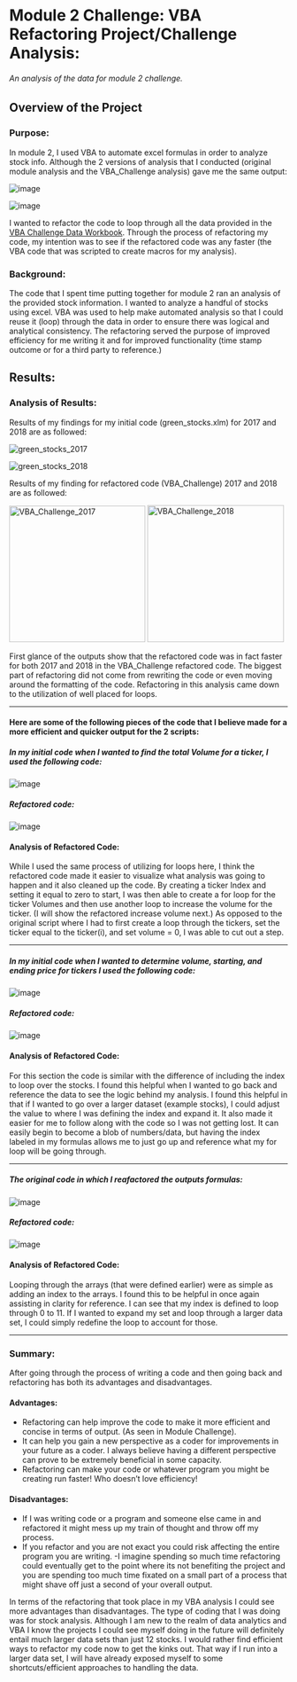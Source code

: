 # Module 2 Challenge: VBA Refactoring Project/Challenge Analysis:

###### An analysis of the data for module 2 challenge.

## Overview of the Project

### Purpose:

In module 2, I used VBA to automate excel formulas in order to analyze stock info. Although the 2 versions of analysis that I conducted (original module analysis and the VBA_Challenge analysis) gave me the same output:


![image](https://user-images.githubusercontent.com/96212660/149862598-893e7821-24ee-4930-9ea1-f6c6bd43e480.png)


![image](https://user-images.githubusercontent.com/96212660/149862634-c195ab9e-0ce2-4aac-95de-74357b7af006.png)


I wanted to refactor the code to loop through all the data provided in the [VBA Challenge Data Workbook](https://github.com/ayyray/stock-analysis/blob/03995b9e922d6c6183b520cf6c85b52aac64716f/VBA_Challenge%20.xlsm). Through the process of refactoring my code, my intention was to see if the refactored code was any faster (the VBA code that was scripted to create macros for my analysis). 

### Background:

The code that I spent time putting together for module 2 ran an analysis of the provided stock information. I wanted to analyze a handful of stocks using excel. VBA was used to help make automated analysis so that I could reuse it (loop) through the data in order to ensure there was logical and analytical consistency. The refactoring served the purpose of improved efficiency for me writing it and for improved functionality (time stamp outcome or for a third party to reference.) 


## Results:

### Analysis of Results:

Results of my findings for my initial code (green_stocks.xlm) for 2017 and 2018 are as followed:

![green_stocks_2017](https://user-images.githubusercontent.com/96212660/149863847-8c649f13-cf6e-4ff9-8550-90dbb8f40d97.png)


![green_stocks_2018](https://user-images.githubusercontent.com/96212660/149863872-798a744e-e40b-495c-b453-bfb718e9720e.png)


Results of my finding for refactored code (VBA_Challenge) 2017 and 2018 are as followed:

<img width="246" alt="VBA_Challenge_2017 " src="https://user-images.githubusercontent.com/96212660/149864013-714e6ed0-168f-4634-8f2c-a1cdb5a6003e.png">


<img width="247" alt="VBA_Challenge_2018 " src="https://user-images.githubusercontent.com/96212660/149864031-83d10bae-f200-4a18-8089-000faca5bf30.png">


First glance of the outputs show that the refactored code was in fact faster for both 2017 and 2018 in the VBA_Challenge refactored code. The biggest part of refactoring did not come from rewriting the code or even moving around the formatting of the code. Refactoring in this analysis came down to the utilization of well placed for loops. 

-------------------------------------------------------------------------------------------------------------------------------------------------------------------

#### Here are some of the following pieces of the code that I believe made for a more efficient and quicker output for the 2 scripts:

##### In my initial code when I wanted to find the total Volume for a ticker, I used the following code:

![image](https://user-images.githubusercontent.com/96212660/149864124-dd2d137f-16b2-4be0-962e-4dcce4698a3d.png)

##### Refactored code:

![image](https://user-images.githubusercontent.com/96212660/149864142-b5863a02-e5fa-41bc-a9fb-509cb64455a0.png)


#### Analysis of Refactored Code: 
While I used the same process of utilizing for loops here, I think the refactored code made it easier to visualize what analysis was going to happen and it also cleaned up the code. By creating a ticker Index and setting it equal to zero to start, I was then able to create a for loop for the ticker Volumes and then use another loop to increase the volume for the ticker. (I will show the refactored increase volume next.) As opposed to the original script where I had to first create a loop through the tickers, set the ticker equal to the ticker(i), and set volume = 0, I was able to cut out a step.

-------------------------------------------------------------------------------------------------------------------------------------------------------------------




##### In my initial code when I wanted to determine volume, starting, and ending price for tickers I used the following code:

![image](https://user-images.githubusercontent.com/96212660/149864287-798eee38-f89a-4eed-8936-152f9a4a70d7.png)
 
##### Refactored code:

![image](https://user-images.githubusercontent.com/96212660/149864310-dc3799fb-62c0-462c-bfac-6cc57ec269b3.png)


#### Analysis of Refactored Code: 
For this section the code is similar with the difference of including the index to loop over the stocks. I found this helpful when I wanted to go back and reference the data to see the logic behind my analysis. I found this helpful in that if I wanted to go over a larger dataset (example stocks), I could adjust the value to where I was defining the index and expand it. It also made it easier for me to follow along with the code so I was not getting lost. It can easily begin to become a blob of numbers/data, but having the index labeled in my formulas allows me to just go up and reference what my for loop will be going through.

-------------------------------------------------------------------------------------------------------------------------------------------------------------------

##### The original code in which I reafactored the outputs formulas:

![image](https://user-images.githubusercontent.com/96212660/149864423-d21d464f-1ad9-45f4-90fb-4f64588b742c.png)

##### Refactored code:

![image](https://user-images.githubusercontent.com/96212660/149864468-b6373295-1166-4c44-90d4-c5f5fcf29049.png)
 

#### Analysis of Refactored Code: 
Looping through the arrays (that were defined earlier) were as simple as adding an index to the arrays. I found this to be helpful in once again assisting in clarity for reference. I can see that my index is defined to loop through 0 to 11. If I wanted to expand my set and loop through a larger data set, I could simply redefine the loop to account for those.

-------------------------------------------------------------------------------------------------------------------------------------------------------------------

### Summary:
After going through the process of writing a code and then going back and refactoring has both its advantages and disadvantages.

#### Advantages:
- Refactoring can help improve the code to make it more efficient and concise in terms of output. (As seen in Module Challenge). 
- It can help you gain a new perspective as a coder for improvements in your future as a coder. I always believe having a different perspective can prove to be extremely beneficial in some capacity.
- Refactoring can make your code or whatever program you might be creating run faster! Who doesn’t love efficiency!

#### Disadvantages:
- If I was writing code or a program and someone else came in and refactored it might mess up my train of thought and throw off my process.
- If you refactor and you are not exact you could risk affecting the entire program you are writing.
-I imagine spending so much time refactoring could eventually get to the point where its not benefiting the project and you are spending too much time fixated on a small part of a process that might shave off just a second of your overall output.

In terms of the refactoring that took place in my VBA analysis I could see more advantages than disadvantages. The type of coding that I was doing was for stock analysis. Although I am new to the realm of data analytics and VBA I know the projects I could see myself doing in the future will definitely entail much larger data sets than just 12 stocks. I would rather find efficient ways to refactor my code now to get the kinks out. That way if I run into a larger data set, I will have already exposed myself to some shortcuts/efficient approaches to handling the data.	








